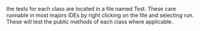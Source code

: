 
the tests for each class are located in a file named
Test<name of class>. These care runnable in most majors IDEs by
right clicking on the file and selecting run.
These will test the public methods of each class where applicable.